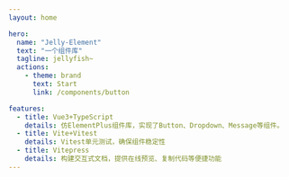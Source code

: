 ```yaml
---
layout: home

hero:
  name: "Jelly-Element"
  text: "一个组件库"
  tagline: jellyfish~
  actions:
    - theme: brand
      text: Start
      link: /components/button

features:
  - title: Vue3+TypeScript
    details: 仿ElementPlus组件库，实现了Button、Dropdown、Message等组件。
  - title: Vite+Vitest
    details: Vitest单元测试，确保组件稳定性
  - title: Vitepress
    details: 构建交互式文档，提供在线预览、复制代码等便捷功能
---
```


